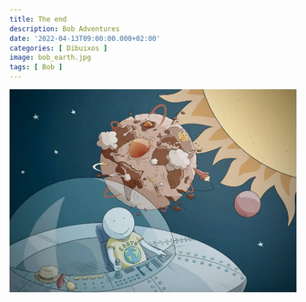 ```yaml
---
title: The end
description: Bob Adventures
date: '2022-04-13T09:00:00.000+02:00'
categories: [ Dibuixos ]
image: bob_earth.jpg
tags: [ Bob ]
---
```


![](bob_earth.jpg "The end")
